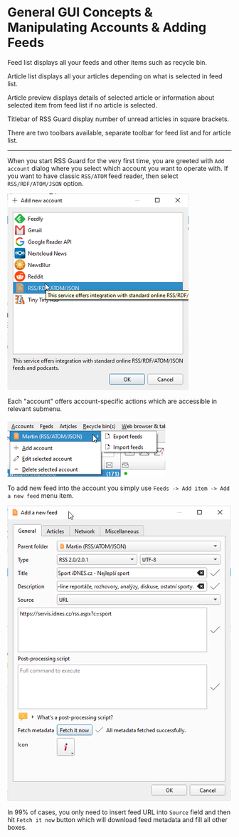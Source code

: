 General GUI Concepts & Manipulating Accounts & Adding Feeds
===========================================================
Feed list displays all your feeds and other items such as recycle bin.

Article list displays all your articles depending on what is selected in feed list.

Article preview displays details of selected article or information about selected item from feed list if no article is selected.

Titlebar of RSS Guard display number of unread articles in square brackets.

There are two toolbars available, separate toolbar for feed list and for article list.

----

When you start RSS Guard for the very first time, you are greeted with `Add account` dialog where you select which account you want to operate with. If you want to have classic `RSS/ATOM` feed reader, then select `RSS/RDF/ATOM/JSON` option.

<img alt="alt-img" src="images/accounts.png">

Each "account" offers account-specific actions which are accessible in relevant submenu.

<img alt="alt-img" src="images/account-menu.png">

To add new feed into the account you simply use `Feeds -> Add item -> Add a new feed` menu item.

<img alt="alt-img" src="images/feed-details.png">

In 99% of cases, you only need to insert feed URL into `Source` field and then hit `Fetch it now` button which will download feed metadata and fill all other boxes.